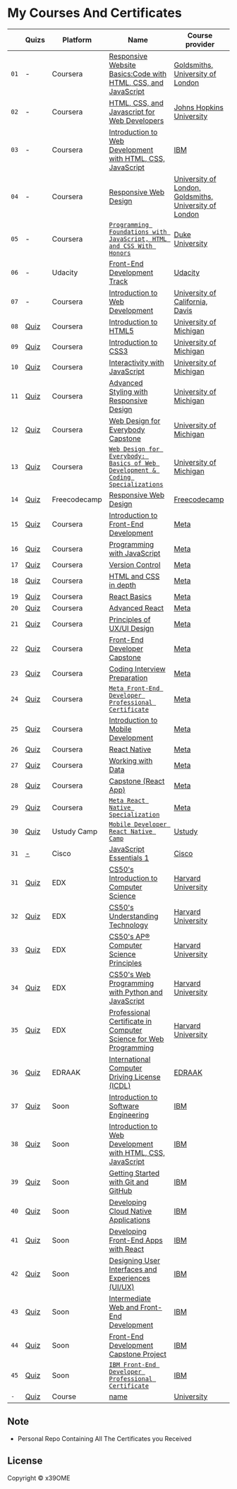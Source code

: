 # My Courses And Certificates


|  | Quizs | Platform | Name | Course provider
| ------------- | ------------- | ------------- | ------------- | ------------- |
| `01` |-| Coursera | [Responsive Website Basics:Code with HTML, CSS, and JavaScript](https://www.coursera.org/account/accomplishments/verify/HZEC3E37GQ2E) | [Goldsmiths, University of London](https://github.com/x39OME/my-courses-and-certificates/blob/main/Coursera%20HZEC3E37GQ2E.pdf)
| `02` |-|  Coursera | [HTML, CSS, and Javascript for Web Developers](https://www.coursera.org/account/accomplishments/verify/9VHZ6UVAH3TQ) | [Johns Hopkins University](https://github.com/x39OME/my-courses-and-certificates/blob/main/Coursera%209VHZ6UVAH3TQ.pdf)
| `03` |-| Coursera | [Introduction to Web Development with HTML, CSS, JavaScript](https://www.coursera.org/account/accomplishments/verify/EQF2QCCP349C) | [IBM](https://github.com/x39OME/my-courses-and-certificates/blob/main/Coursera%20EQF2QCCP349C.pdf)
| `04` |-| Coursera | [Responsive Web Design](https://www.coursera.org/account/accomplishments/verify/LKAJKVJF37MC) | [University of London, Goldsmiths, University of London](https://github.com/x39OME/my-courses-and-certificates/blob/main/Coursera%20LKAJKVJF37MC.pdf)
| `05` |-| Coursera | [`Programming Foundations with JavaScript, HTML and CSS With Honors`](https://www.coursera.org/account/accomplishments/verify/MLR42HN3FV73) | [Duke University](https://github.com/x39OME/my-courses-and-certificates/blob/main/Coursera%20MLR42HN3FV73.pdf)
| `06` |-| Udacity | [Front-End Development Track](https://s3-us-west-2.amazonaws.com/udacity-printer/production/certificates/06bb677f-5576-45d5-ac9e-194410a55f34.pdf) | [Udacity](https://github.com/x39OME/My-Certificates/blob/main/06bb677f-5576-45d5-ac9e-194410a55f34.pdf)
| `07` |-| Coursera | [Introduction to Web Development](https://www.coursera.org/account/accomplishments/verify/N9JSX9RCF86N) | [University of California, Davis](https://github.com/x39OME/my-courses-and-certificates/blob/main/Coursera%20N9JSX9RCF86N.pdf)
| `08` |[Quiz](https://github.com/x39OME/Web-Design-for-Everybody-Basics-of-Web-Development-Coding-Specialization/tree/main/Introduction%20to%20HTML5/Peer-graded%20Assignment%20Final%20Project)| Coursera | [Introduction to HTML5](https://www.coursera.org/account/accomplishments/verify/HP4P8RHCVT29) | [University of Michigan](https://github.com/x39OME/my-courses-and-certificates/blob/main/Coursera%20HP4P8RHCVT29.pdf)
| `09` |[Quiz](https://github.com/x39OME/Web-Design-for-Everybody-Basics-of-Web-Development-Coding-Specialization/tree/main/Introduction-to-CSS3-master)| Coursera | [Introduction to CSS3](https://www.coursera.org/account/accomplishments/verify/LSFFPNEGGDDX) | [University of Michigan](https://github.com/x39OME/my-courses-and-certificates/blob/main/Coursera%20LSFFPNEGGDDX.pdf)
| `10` |[Quiz](https://github.com/x39OME/Web-Design-for-Everybody-Basics-of-Web-Development-Coding-Specialization/tree/main/Interactivity%20with%20JavaScript)| Coursera | [Interactivity with JavaScript](https://www.coursera.org/account/accomplishments/verify/XUL4BHS7DRAX) | [University of Michigan](https://github.com/x39OME/my-courses-and-certificates/blob/main/Coursera%20XUL4BHS7DRAX.pdf)
| `11` |[Quiz](https://github.com/x39OME/Web-Design-for-Everybody-Basics-of-Web-Development-Coding-Specialization/tree/main/Advanced%20Styling%20with%20Responsive%20Design/Create%20a%20responsive%20style%20sheet)| Coursera | [Advanced Styling with Responsive Design](https://www.coursera.org/account/accomplishments/verify/YGML3NDYN3VM) | [University of Michigan](https://github.com/x39OME/my-courses-and-certificates/blob/main/Coursera%20YGML3NDYN3VM.pdf)
| `12` |[Quiz](https://github.com/x39OME/Web-Design-for-Everybody-Basics-of-Web-Development-Coding-Specialization/tree/main/Web%20Design%20for%20Everybody%20Capstone)| Coursera | [Web Design for Everybody Capstone](https://www.coursera.org/account/accomplishments/verify/8ZRCKQCK8PCQ) | [University of Michigan](https://github.com/x39OME/my-courses-and-certificates/blob/main/Coursera%208ZRCKQCK8PCQ.pdf)
| `13` |[Quiz](https://github.com/x39OME/Web-Design-for-Everybody-Basics-of-Web-Development-Coding-Specialization)| Coursera | [`Web Design for Everybody: Basics of Web Development & Coding Specializations`](https://www.coursera.org/account/accomplishments/specialization/UCNQ666QC6ZQ) | [University of Michigan](https://github.com/x39OME/my-courses-and-certificates/blob/main/Coursera%20UCNQ666QC6ZQ.pdf)
| `14` |[Quiz](https://github.com/x39OME/FreeCodeCamp-Responsive-Web-Design)| Freecodecamp | [Responsive Web Design](https://www.freecodecamp.org/certification/fcc1bcf9fb8-3ff8-4440-8c80-1c959a408e53/responsive-web-design) | [Freecodecamp](https://github.com/x39OME/my-courses-and-certificates/blob/main/Freecodecamp.PNG)
| `15` |[Quiz](https://github.com/x39OME/Meta-Front-End-Developer-Professional-Certificate/tree/main/1%20-%20Introduction%20to%20Front-End%20Development)| Coursera | [Introduction to Front-End Development](https://www.coursera.org/account/accomplishments/verify/VBAXM7Y32S64) | [Meta](https://github.com/x39OME/my-courses-and-certificates/blob/main/Coursera%20VBAXM7Y32S64.pdf)
| `16` |[Quiz](https://github.com/x39OME/Meta-Front-End-Developer-Professional-Certificate/tree/main/2%20-%20Programming%20with%20JavaScript)| Coursera | [Programming with JavaScript](https://www.coursera.org/account/accomplishments/verify/ZYY8B5WRWQRA) | [Meta](https://github.com/x39OME/my-courses-and-certificates/blob/main/Coursera%20ZYY8B5WRWQRA.pdf)
| `17` |[Quiz](https://github.com/x39OME/Meta-Front-End-Developer-Professional-Certificate/tree/main/3%20-%20Version%20Control)| Coursera | [Version Control](https://www.coursera.org/account/accomplishments/verify/QRAE2J76FPJH) | [Meta](https://github.com/x39OME/my-courses-and-certificates/blob/main/Coursera%20QRAE2J76FPJH.pdf)
| `18` |[Quiz](https://github.com/x39OME/Meta-Front-End-Developer-Professional-Certificate/tree/main/4%20-%20HTML%20and%20CSS%20in%20depth)| Coursera | [HTML and CSS in depth](https://www.coursera.org/account/accomplishments/verify/GBSR2278G4QS) | [Meta](https://github.com/x39OME/my-courses-and-certificates/blob/main/Coursera%20GBSR2278G4QS.pdf)
| `19` |[Quiz](https://github.com/x39OME/Meta-Front-End-Developer-Professional-Certificate/tree/main/5%20-%20React%20Basics)| Coursera | [React Basics](https://www.coursera.org/account/accomplishments/verify/MQ2CFF5DG2D5) | [Meta](https://github.com/x39OME/My-Certificates/blob/main/Coursera%20MQ2CFF5DG2D5.pdf)
| `20` |[Quiz](https://github.com/x39OME/Meta-Front-End-Developer-Professional-Certificate/tree/main/6%20-%20Advanced%20React)| Coursera | [Advanced React](https://www.coursera.org/account/accomplishments/verify/38FN3SD2ZPTZ) | [Meta](https://github.com/x39OME/My-Certificates/blob/main/Coursera%2038FN3SD2ZPTZ.pdf)
| `21` |[Quiz](https://github.com/x39OME/Meta-Front-End-Developer-Professional-Certificate/tree/main/7%20-%20Principles%20of%20UX-UI%20Design)| Coursera | [Principles of UX/UI Design](https://www.coursera.org/account/accomplishments/verify/38FN3SD2ZPTZ) | [Meta](https://github.com/x39OME/My-Certificates/blob/main/Coursera%20QYBGE4Q3P2M8.pdf)
| `22` |[Quiz](https://github.com/x39OME/Meta-Front-End-Developer-Professional-Certificate/tree/main/8%20-%20Front-End%20Developer%20Capstone)| Coursera | [Front-End Developer Capstone](https://www.coursera.org/account/accomplishments/verify/U5DN2MMAUAKG) | [Meta](https://github.com/x39OME/My-Certificates/blob/main/Coursera%20U5DN2MMAUAKG.pdf)
| `23` |[Quiz](https://github.com/x39OME/Meta-Front-End-Developer-Professional-Certificate/tree/main/9%20-%20Coding%20Interview%20Preparation)| Coursera | [Coding Interview Preparation](https://www.coursera.org/account/accomplishments/verify/N9TAZKGWKVM8) | [Meta](https://github.com/x39OME/My-Certificates/blob/main/Coursera%20N9TAZKGWKVM8.pdf)
| `24` |[Quiz](https://github.com/x39OME/Meta-Front-End-Developer-Professional-Certificate)| Coursera | [`Meta Front-End Developer Professional Certificate`](https://www.coursera.org/account/accomplishments/professional-cert/3ZPNF43WDT5F) | [Meta](https://github.com/x39OME/My-Certificates/blob/main/Coursera%203ZPNF43WDT5F.pdf)
| `25` |[Quiz](https://github.com/x39OME/Meta-React-Native-Specialization/tree/main/1-%20Introduction%20to%20Mobile%20Development)| Coursera | [Introduction to Mobile Development](https://www.coursera.org/account/accomplishments/verify/NUUW8XRC322C) | [Meta](https://github.com/x39OME/My-Certificates/blob/main/Coursera%20NUUW8XRC322C.pdf)
| `26` |[Quiz](https://github.com/x39OME/Meta-React-Native-Specialization/tree/main/5%20-%20React%20Native)| Coursera | [React Native](https://www.coursera.org/account/accomplishments/verify/GRV4Y6WK54MX) | [Meta](https://github.com/x39OME/My-Certificates/blob/main/Coursera%20GRV4Y6WK54MX.pdf)
| `27` |[Quiz](https://github.com/x39OME/Meta-React-Native-Specialization/tree/main/6%20-%20Working%20with%20Data)| Coursera | [Working with Data](https://www.coursera.org/account/accomplishments/verify/7UKXPV756ZEH) | [Meta](https://github.com/x39OME/My-Certificates/blob/main/Coursera%207UKXPV756ZEH.pdf)
| `28` |[Quiz](https://github.com/x39OME/Meta-React-Native-Specialization/tree/main/8%20-%20Capstone%20(React%20App))| Coursera | [Capstone (React App)](https://www.coursera.org/account/accomplishments/certificate/HR6WRRZ6CQ9Q) | [Meta](https://github.com/x39OME/My-Certificates/blob/main/Coursera%20HR6WRRZ6CQ9Q.pdf)
| `29` |[Quiz](https://github.com/x39OME/Meta-React-Native-Specialization)| Coursera | [`Meta React Native Specialization`](https://www.coursera.org/account/accomplishments/specialization/E77SE2GUEUFY) | [Meta](https://github.com/x39OME/My-Certificates/blob/main/Coursera%20E77SE2GUEUFY.pdf)
| `30` |[Quiz](https://github.com/x39OME/Application-Development-Camp-Mobile-Developer-React-Native/tree/main)| Ustudy Camp | [`Mobile Developer React Native Camp`](https://github.com/x39OME/My-Certificates/blob/main/training-camp-attendance-certificate.pdf) | [Ustudy](https://github.com/x39OME/My-Certificates/blob/main/graduation-project-completion-certificate.pdf)
| `31` |[-]()| Cisco | [JavaScript Essentials 1](https://github.com/x39OME/My-Certificates/blob/main/JavaScript_Essentials_1_Badge20240307-29-e467fc.pdf) | [Cisco](https://github.com/x39OME/My-Certificates/blob/main/javascript-essentials-1.png)
| `31` |[Quiz]()| EDX | [CS50's Introduction to Computer Science]() | [Harvard University]()
| `32` |[Quiz]()| EDX | [CS50's Understanding Technology]() | [Harvard University]()
| `33` |[Quiz]()| EDX | [CS50's AP® Computer Science Principles]() | [Harvard University]()
| `34` |[Quiz]()| EDX | [CS50's Web Programming with Python and JavaScript]() | [Harvard University]()
| `35` |[Quiz]()| EDX | [Professional Certificate in Computer Science for Web Programming]() | [Harvard University]()
| `36` |[Quiz]()| EDRAAK | [International Computer Driving License (ICDL)]() | [EDRAAK](https://programs.edraak.org/)
| `37` |[Quiz]()| Soon | [Introduction to Software Engineering]() | [IBM]()
| `38` |[Quiz]()| Soon | [Introduction to Web Development with HTML, CSS, JavaScript]() | [IBM]()
| `39` |[Quiz]()| Soon | [Getting Started with Git and GitHub]() | [IBM]()
| `40` |[Quiz]()| Soon | [Developing Cloud Native Applications]() | [IBM]()
| `41` |[Quiz]()| Soon | [Developing Front-End Apps with React]() | [IBM]()
| `42` |[Quiz]()| Soon | [Designing User Interfaces and Experiences (UI/UX)]() | [IBM]()
| `43` |[Quiz]()| Soon | [Intermediate Web and Front-End Development]() | [IBM]()
| `44` |[Quiz]()| Soon | [Front-End Development Capstone Project]() | [IBM]()
| `45` |[Quiz]()| Soon | [`IBM Front-End Developer Professional Certificate`]() | [IBM]()
| `-` |[Quiz]()| Course | [name]() | [University]()


## 

## Note

- Personal Repo Containing All The Certificates you Received

## License

Copyright © x39OME

